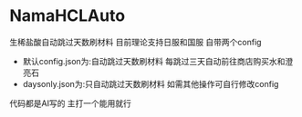 # NamaHCLAuto
生稀盐酸自动跳过天数刷材料
目前理论支持日服和国服
自带两个config
- 默认config.json为:自动跳过天数刷材料 每跳过三天自动前往商店购买水和澄亮石
- daysonly.json为:只自动跳过天数刷材料
如需其他操作可自行修改config

代码都是AI写的 主打一个能用就行
